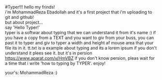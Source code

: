 #Typer!!!
hello my frinds!</br>
i'm MohammadReza Ebadollah and it's a first project that i'm uploading to git and github!</br>
but about project...</br>
say 'Hello Typer!'</br>
typer is a softwar about typing that we can understand it from it's name :)
if you have a copy from a TEXT and you want to giv from your buss,
you can past it to typer and giv to typer a width and height af mouse area that your file its in it.
tt.txt is a example about typing and its a lorem ipsum
if you don't understand it plees see it. but it's in persion
https://www.aparat.com/v/HmVBZ
if you don't know persion, pleas wait for a time that i write 'how to typing by TYPER'.
enjoy!

your's: MohammadReza :)
